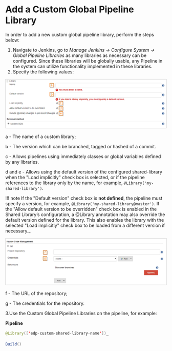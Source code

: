 # Add a Custom Global Pipeline Library

In order to add a new custom global pipeline library, perform the steps below:

1. Navigate to Jenkins, go to *Manage Jenkins -> Configure System -> Global Pipeline Libraries* as many libraries as necessary can be configured.
Since these libraries will be globally usable, any Pipeline in the system can utilize functionality implemented in these libraries.
2. Specify the following values:

  ![add_custom_lib](../assets/user-guide/add_custom_lib.png)

  a - The name of a custom library;

  b - The version which can be branched, tagged or hashed of a commit.

  c - Allows pipelines using immediately classes or global variables defined by any libraries.

  d and e - Allows using the default version of the configured shared-library when the "Load implicitly" check box is selected, or if the pipeline references to the library only by the name, for example, `@Library('my-shared-library')`.

  !!! note
      If the "Default version" check box is **not defined**, the pipeline must specify a version, for example, `@Library('my-shared-library@master')`. If the "Allow default version to be overridden" check box is enabled in the Shared Library’s configuration, a @Library annotation may also override the default version defined for the library. This also enables the library with the selected "Load implicitly" check box to be loaded from a different version if necessary._

  ![add_custom_lib2](../assets/user-guide/add_custom_lib2.png)

  f - The URL of the repository;

  g - The credentials for the repository.

3.Use the Custom Global Pipeline Libraries on the pipeline, for example:

**Pipeline**

```java
@Library(['edp-custom-shared-library-name'])_

Build()
```
